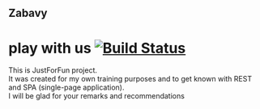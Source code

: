 Zabavy
--------------

# play with us [![Build Status](https://travis-ci.org/gemberge/zabavy.svg?branch=master)](https://travis-ci.org/gemberge/zabavy)

This is JustForFun project.  
It was created for my own training purposes and to get known with REST and SPA (single-page application).  
I will be glad for your remarks and recommendations  
